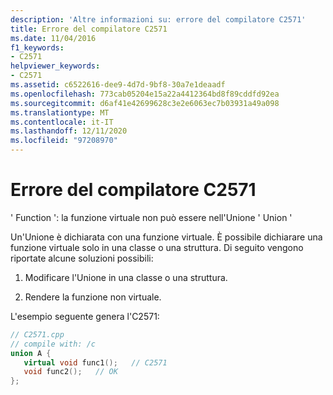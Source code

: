 ```yaml
---
description: 'Altre informazioni su: errore del compilatore C2571'
title: Errore del compilatore C2571
ms.date: 11/04/2016
f1_keywords:
- C2571
helpviewer_keywords:
- C2571
ms.assetid: c6522616-dee9-4d7d-9bf8-30a7e1deaadf
ms.openlocfilehash: 773cab05204e15a22a4412364bd8f89cddfd92ea
ms.sourcegitcommit: d6af41e42699628c3e2e6063ec7b03931a49a098
ms.translationtype: MT
ms.contentlocale: it-IT
ms.lasthandoff: 12/11/2020
ms.locfileid: "97208970"
---
```

# <a name="compiler-error-c2571"></a>Errore del compilatore C2571

' Function ': la funzione virtuale non può essere nell'Unione ' Union '

Un'Unione è dichiarata con una funzione virtuale. È possibile dichiarare una funzione virtuale solo in una classe o una struttura.  Di seguito vengono riportate alcune soluzioni possibili:

1. Modificare l'Unione in una classe o una struttura.

1. Rendere la funzione non virtuale.

L'esempio seguente genera l'C2571:

```cpp
// C2571.cpp
// compile with: /c
union A {
   virtual void func1();   // C2571
   void func2();   // OK
};
```
